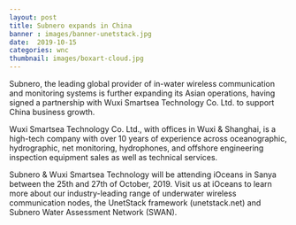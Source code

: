 ```yaml
---
layout: post
title: Subnero expands in China
banner : images/banner-unetstack.jpg
date:  2019-10-15
categories: wnc
thumbnail: images/boxart-cloud.jpg
---
```


Subnero, the leading global provider of in-water wireless communication and monitoring systems is further expanding its Asian operations, having signed a partnership with Wuxi Smartsea Technology Co. Ltd. to support China business growth.

Wuxi Smartsea Technology Co. Ltd., with offices in Wuxi & Shanghai, is a high-tech company with over 10 years of experience across oceanographic, hydrographic, net monitoring, hydrophones, and offshore engineering inspection equipment sales as well as technical services.

Subnero & Wuxi Smartsea Technology will be attending iOceans in Sanya between the 25th and 27th of October, 2019. Visit us at iOceans to learn more about our industry-leading range of underwater wireless communication nodes, the UnetStack framework (unetstack.net) and Subnero Water Assessment Network (SWAN).
